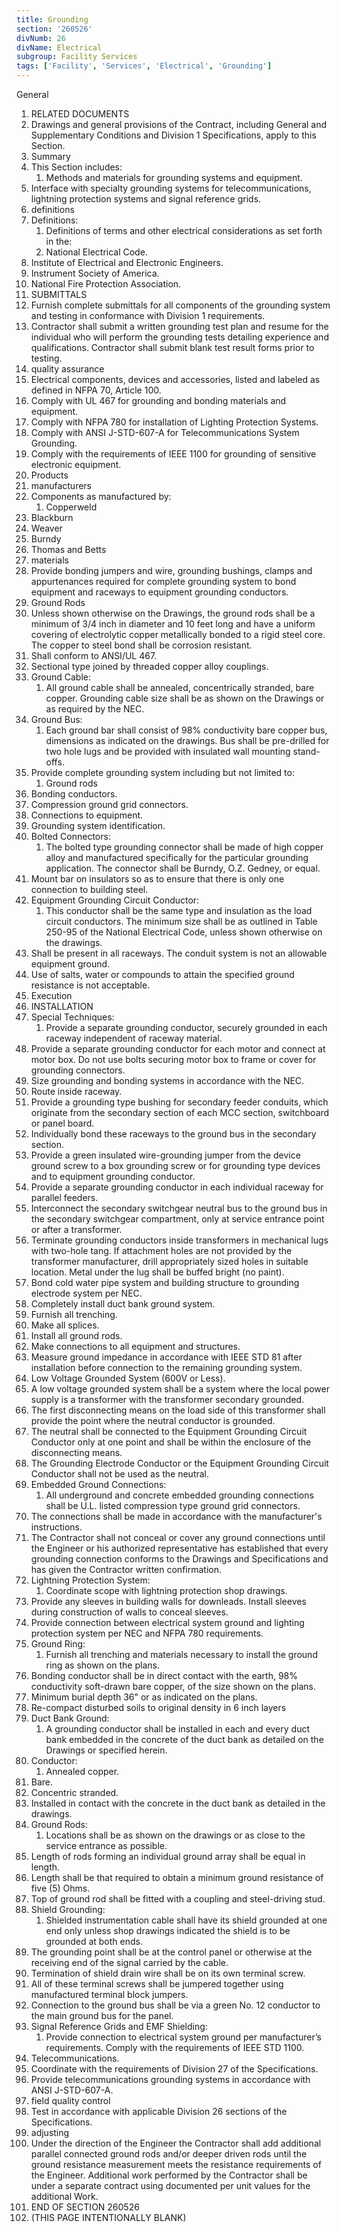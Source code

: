 ```yaml
---
title: Grounding
section: '260526'
divNumb: 26
divName: Electrical
subgroup: Facility Services
tags: ['Facility', 'Services', 'Electrical', 'Grounding']
---
```



General
   1. RELATED DOCUMENTS
   1. Drawings and general provisions of the Contract, including General and Supplementary Conditions and Division 1 Specifications, apply to this Section.
   1. Summary
   1. This Section includes:
      1. Methods and materials for grounding systems and equipment.
   1. Interface with specialty grounding systems for telecommunications, lightning protection systems and signal reference grids.
   1. definitions
   1. Definitions:
      1. Definitions of terms and other electrical considerations as set forth in the:
      1. National Electrical Code.
   1. Institute of Electrical and Electronic Engineers.
   1. Instrument Society of America.
   1. National Fire Protection Association.
   1. SUBMITTALS
   1. Furnish complete submittals for all components of the grounding system and testing in conformance with Division 1 requirements.
   1. Contractor shall submit a written grounding test plan and resume for the individual who will perform the grounding tests detailing experience and qualifications. Contractor shall submit blank test result forms prior to testing.
   1. quality assurance
   1. Electrical components, devices and accessories, listed and labeled as defined in NFPA 70, Article 100.
   1. Comply with UL 467 for grounding and bonding materials and equipment.
   1. Comply with NFPA 780 for installation of Lighting Protection Systems.
   1. Comply with ANSI J-STD-607-A for Telecommunications System Grounding.
   1. Comply with the requirements of IEEE 1100 for grounding of sensitive electronic equipment.
   1. Products
   1. manufacturers
   1. Components as manufactured by:
      1. Copperweld
   1. Blackburn
   1. Weaver
   1. Burndy
   1. Thomas and Betts
   1. materials
   1. Provide bonding jumpers and wire, grounding bushings, clamps and appurtenances required for complete grounding system to bond equipment and raceways to equipment grounding conductors.
   1. Ground Rods
   1. Unless shown otherwise on the Drawings, the ground rods shall be a minimum of 3/4 inch in diameter and 10 feet long and have a uniform covering of electrolytic copper metallically bonded to a rigid steel core. The copper to steel bond shall be corrosion resistant.
   1. Shall conform to ANSI/UL 467.
   1. Sectional type joined by threaded copper alloy couplings.
   1. Ground Cable:
      1. All ground cable shall be annealed, concentrically stranded, bare copper. Grounding cable size shall be as shown on the Drawings or as required by the NEC.
   1. Ground Bus:
      1. Each ground bar shall consist of 98% conductivity bare copper bus, dimensions as indicated on the drawings. Bus shall be pre-drilled for two hole lugs and be provided with insulated wall mounting stand-offs.
   1. Provide complete grounding system including but not limited to:
      1. Ground rods
   1. Bonding conductors.
   1. Compression ground grid connectors.
   1. Connections to equipment.
   1. Grounding system identification.
   1. Bolted Connectors:
      1. The bolted type grounding connector shall be made of high copper alloy and manufactured specifically for the particular grounding application. The connector shall be Burndy, O.Z. Gedney, or equal.
   1. Mount bar on insulators so as to ensure that there is only one connection to building steel.
   1. Equipment Grounding Circuit Conductor:
      1. This conductor shall be the same type and insulation as the load circuit conductors. The minimum size shall be as outlined in Table 250-95 of the National Electrical Code, unless shown otherwise on the drawings.
   1. Shall be present in all raceways. The conduit system is not an allowable equipment ground.
   1. Use of salts, water or compounds to attain the specified ground resistance is not acceptable.
   1. Execution
   1. INSTALLATION
   1. Special Techniques:
      1. Provide a separate grounding conductor, securely grounded in each raceway independent of raceway material.
   1. Provide a separate grounding conductor for each motor and connect at motor box. Do not use bolts securing motor box to frame or cover for grounding connectors.
   1. Size grounding and bonding systems in accordance with the NEC.
   1. Route inside raceway.
   1. Provide a grounding type bushing for secondary feeder conduits, which originate from the secondary section of each MCC section, switchboard or panel board.
   1. Individually bond these raceways to the ground bus in the secondary section.
   1. Provide a green insulated wire-grounding jumper from the device ground screw to a box grounding screw or for grounding type devices and to equipment grounding conductor.
   1. Provide a separate grounding conductor in each individual raceway for parallel feeders.
   1. Interconnect the secondary switchgear neutral bus to the ground bus in the secondary switchgear compartment, only at service entrance point or after a transformer.
   1. Terminate grounding conductors inside transformers in mechanical lugs with two-hole tang. If attachment holes are not provided by the transformer manufacturer, drill appropriately sized holes in suitable location. Metal under the lug shall be buffed bright (no paint).
   1. Bond cold water pipe system and building structure to grounding electrode system per NEC.
   1. Completely install duct bank ground system.
   1. Furnish all trenching.
   1. Make all splices.
   1. Install all ground rods.
   1. Make connections to all equipment and structures.
   1. Measure ground impedance in accordance with IEEE STD 81 after installation before connection to the remaining grounding system.
   1. Low Voltage Grounded System (600V or Less).
   1. A low voltage grounded system shall be a system where the local power supply is a transformer with the transformer secondary grounded.
   1. The first disconnecting means on the load side of this transformer shall provide the point where the neutral conductor is grounded.
   1. The neutral shall be connected to the Equipment Grounding Circuit Conductor only at one point and shall be within the enclosure of the disconnecting means.
   1. The Grounding Electrode Conductor or the Equipment Grounding Circuit Conductor shall not be used as the neutral.
   1. Embedded Ground Connections:
      1. All underground and concrete embedded grounding connections shall be U.L. listed compression type ground grid connectors.
   1. The connections shall be made in accordance with the manufacturer's instructions.
   1. The Contractor shall not conceal or cover any ground connections until the Engineer or his authorized representative has established that every grounding connection conforms to the Drawings and Specifications and has given the Contractor written confirmation.
   1. Lightning Protection System:
      1. Coordinate scope with lightning protection shop drawings.
   1. Provide any sleeves in building walls for downleads. Install sleeves during construction of walls to conceal sleeves.
   1. Provide connection between electrical system ground and lighting protection system per NEC and NFPA 780 requirements.
   1. Ground Ring:
      1. Furnish all trenching and materials necessary to install the ground ring as shown on the plans.
   1. Bonding conductor shall be in direct contact with the earth, 98% conductivity soft-drawn bare copper, of the size shown on the plans.
   1. Minimum burial depth 36" or as indicated on the plans.
   1. Re-compact disturbed soils to original density in 6 inch layers
   1. Duct Bank Ground:
      1. A grounding conductor shall be installed in each and every duct bank embedded in the concrete of the duct bank as detailed on the Drawings or specified herein.
   1. Conductor:
      1. Annealed copper.
   1. Bare.
   1. Concentric stranded.
   1. Installed in contact with the concrete in the duct bank as detailed in the drawings.
   1. Ground Rods:
      1. Locations shall be as shown on the drawings or as close to the service entrance as possible.
   1. Length of rods forming an individual ground array shall be equal in length.
   1. Length shall be that required to obtain a minimum ground resistance of five (5) Ohms.
   1. Top of ground rod shall be fitted with a coupling and steel-driving stud.
   1. Shield Grounding:
      1. Shielded instrumentation cable shall have its shield grounded at one end only unless shop drawings indicated the shield is to be grounded at both ends.
   1. The grounding point shall be at the control panel or otherwise at the receiving end of the signal carried by the cable.
   1. Termination of shield drain wire shall be on its own terminal screw.
   1. All of these terminal screws shall be jumpered together using manufactured terminal block jumpers.
   1. Connection to the ground bus shall be via a green No. 12 conductor to the main ground bus for the panel.
   1. Signal Reference Grids and EMF Shielding:
      1. Provide connection to electrical system ground per manufacturer’s requirements. Comply with the requirements of IEEE STD 1100.
   1. Telecommunications.
   1. Coordinate with the requirements of Division 27 of the Specifications.
   1. Provide telecommunications grounding systems in accordance with ANSI J-STD-607-A.
   1. field quality control
   1. Test in accordance with applicable Division 26 sections of the Specifications.
   1. adjusting
   1. Under the direction of the Engineer the Contractor shall add additional parallel connected ground rods and/or deeper driven rods until the ground resistance measurement meets the resistance requirements of the Engineer. Additional work performed by the Contractor shall be under a separate contract using documented per unit values for the additional Work.
1. END OF SECTION 260526
1. (THIS PAGE INTENTIONALLY BLANK)

